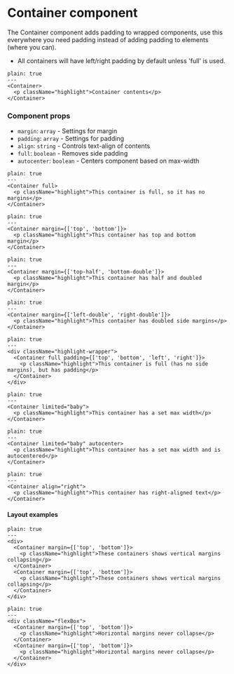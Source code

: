 # Container component

The Container component adds padding to wrapped components, use this everywhere you need padding instead of adding padding to elements (where you can).

- All containers will have left/right padding by default unless 'full' is used.

```react
plain: true
---
<Container>
  <p className="highlight">Container contents</p>
</Container>
```

### Component props

- `margin`: `array` - Settings for margin
- `padding`: `array` - Settings for padding
- `align`: `string` - Controls text-align of contents
- `full`: `boolean` - Removes side padding
- `autocenter`: `boolean` - Centers component based on max-width

```react
plain: true
---
<Container full>
  <p className="highlight">This container is full, so it has no margins</p>
</Container>
```

```react
plain: true
---
<Container margin={['top', 'bottom']}>
  <p className="highlight">This container has top and bottom margin</p>
</Container>
```

```react
plain: true
---
<Container margin={['top-half', 'bottom-double']}>
  <p className="highlight">This container has half and doubled margin</p>
</Container>
```

```react
plain: true
---
<Container margin={['left-double', 'right-double']}>
  <p className="highlight">This container has doubled side margins</p>
</Container>
```

```react
plain: true
---
<div className="highlight-wrapper">
  <Container full padding={['top', 'bottom', 'left', 'right']}>
    <p className="highlight">This container is full (has no side margins), but has padding</p>
  </Container>
</div>
```

```react
plain: true
---
<Container limited="baby">
  <p className="highlight">This container has a set max width</p>
</Container>
```

```react
plain: true
---
<Container limited="baby" autocenter>
  <p className="highlight">This container has a set max width and is autocentered</p>
</Container>
```

```react
plain: true
---
<Container align="right">
  <p className="highlight">This container has right-aligned text</p>
</Container>
```

#### Layout examples

```react
plain: true
---
<div>
  <Container margin={['top', 'bottom']}>
    <p className="highlight">These containers shows vertical margins collapsing</p>
  </Container>
  <Container margin={['top', 'bottom']}>
    <p className="highlight">These containers shows vertical margins collapsing</p>
  </Container>
</div>
```

```react
plain: true
---
<div className="flexBox">
  <Container margin={['top', 'bottom']}>
    <p className="highlight">Horizontal margins never collapse</p>
  </Container>
  <Container margin={['top', 'bottom']}>
    <p className="highlight">Horizontal margins never collapse</p>
  </Container>
</div>
```
